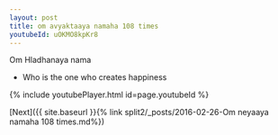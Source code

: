 ```yaml
---
layout: post
title: om avyaktaaya namaha 108 times
youtubeId: uOKMO8kpKr8
---
```

 
 
Om Hladhanaya nama 
 
 -  Who is the one who creates happiness 
 
  
 
  
 
 
 
 
 
 


{% include youtubePlayer.html id=page.youtubeId %}
 
[Next]({{ site.baseurl }}{% link  split2/_posts/2016-02-26-Om neyaaya namaha 108 times.md%})
 
